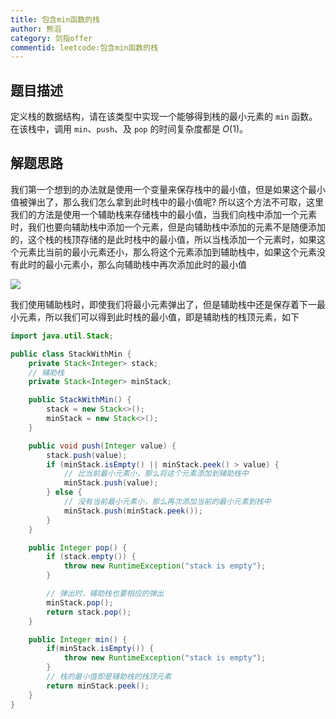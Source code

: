 ```yaml
---
title: 包含min函数的栈
author: 熊滔
category: 剑指offer
commentid: leetcode:包含min函数的栈
---
```

## 题目描述

定义栈的数据结构，请在该类型中实现一个能够得到栈的最小元素的 `min` 函数。在该栈中，调用 `min`、`push`、及 `pop` 的时间复杂度都是 $O(1)$。

## 解题思路

我们第一个想到的办法就是使用一个变量来保存栈中的最小值，但是如果这个最小值被弹出了，那么我们怎么拿到此时栈中的最小值呢? 所以这个方法不可取，这里我们的方法是使用一个辅助栈来存储栈中的最小值，当我们向栈中添加一个元素时，我们也要向辅助栈中添加一个元素，但是向辅助栈中添加的元素不是随便添加的，这个栈的栈顶存储的是此时栈中的最小值，所以当栈添加一个元素时，如果这个元素比当前的最小元素还小，那么将这个元素添加到辅助栈中，如果这个元素没有此时的最小元素小，那么向辅助栈中再次添加此时的最小值

<img src="https://gitee.com/lastknightcoder/blogimage/raw/master/202006222030.svg"/>

我们使用辅助栈时，即使我们将最小元素弹出了，但是辅助栈中还是保存着下一最小元素，所以我们可以得到此时栈的最小值，即是辅助栈的栈顶元素，如下

```java
import java.util.Stack;

public class StackWithMin {
    private Stack<Integer> stack;
    // 辅助栈
    private Stack<Integer> minStack;

    public StackWithMin() {
        stack = new Stack<>();
        minStack = new Stack<>();
    }

    public void push(Integer value) {
        stack.push(value);
        if (minStack.isEmpty() || minStack.peek() > value) {
            // 比当前最小元素小，那么将这个元素添加到辅助栈中
            minStack.push(value);
        } else {
            // 没有当前最小元素小，那么再次添加当前的最小元素到栈中
            minStack.push(minStack.peek());
        }
    }

    public Integer pop() {
        if (stack.empty()) {
            throw new RuntimeException("stack is empty");
        } 

        // 弹出时，辅助栈也要相应的弹出
        minStack.pop();
        return stack.pop();
    }

    public Integer min() {
        if(minStack.isEmpty()) {
            throw new RuntimeException("stack is empty");
        }
        // 栈的最小值即是辅助栈的栈顶元素
        return minStack.peek();
    }
}
```



